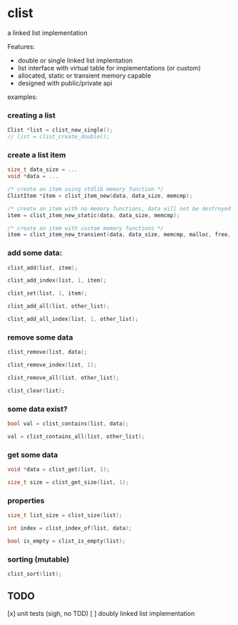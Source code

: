 
clist
======

a linked list implementation

Features:

- double or single linked list implentation
- list interface with virtual table for implementations (or custom)
- allocated, static or transient memory capable
- designed with public/private api

examples:

### creating a list
```c
Clist *list = clist_new_single();
// list = clist_create_double();
```

### create a list item
```c
size_t data_size = ...
void *data = ...

/* create an item using stdlib memory function */
ClistItem *item = clist_item_new(data, data_size, memcmp);

/* create an item with no memory functions, data will not be destroyed or copied */
item = clist_item_new_static(data, data_size, memcmp);

/* create an item with custom memory functions */
item = clist_item_new_transient(data, data_size, memcmp, malloc, free, memmove);
```

### add some data:
```c
clist_add(list, item);

clist_add_index(list, 1, item);

clist_set(list, 1, item);

clist_add_all(list, other_list);

clist_add_all_index(list, 1, other_list);
```

### remove some data
```c
clist_remove(list, data);

clist_remove_index(list, 1);

clist_remove_all(list, other_list);

clist_clear(list);
```

### some data exist?
```c
bool val = clist_contains(list, data);

val = clist_contains_all(list, other_list);
```

### get some data
```c
void *data = clist_get(list, 1);

size_t size = clist_get_size(list, 1);
```

### properties
```c
size_t list_size = clist_size(list);

int index = clist_index_of(list, data);

bool is_empty = clist_is_empty(list);
```

### sorting (mutable)
```c
clist_sort(list);
```


## TODO

[x] unit tests (sigh, no TDD)
[ ] doubly linked list implementation

